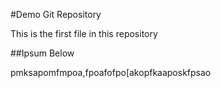 #Demo Git Repository

This is the first file in this repository

##Ipsum Below

pmksapomfmpoa,fpoafofpo[akopfkaaposkfpsao
